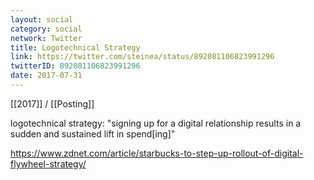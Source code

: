 ```yaml
---
layout: social
category: social
network: Twitter
title: Logotechnical Strategy
link: https://twitter.com/steinea/status/892081106823991296
twitterID: 892081106823991296
date: 2017-07-31
---
```


[[2017]] / [[Posting]]

logotechnical strategy: "signing up for a digital relationship results in a sudden and sustained lift in spend[ing]"

<https://www.zdnet.com/article/starbucks-to-step-up-rollout-of-digital-flywheel-strategy/>

